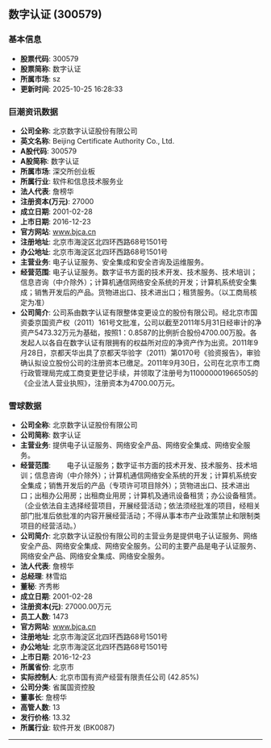 ## 数字认证 (300579)

### 基本信息

- **股票代码**: 300579
- **股票简称**: 数字认证
- **所属市场**: sz
- **更新时间**: 2025-10-25 16:28:33

### 巨潮资讯数据

- **公司全称**: 北京数字认证股份有限公司
- **英文名称**: Beijing Certificate Authority Co., Ltd.
- **A股代码**: 300579
- **A股简称**: 数字认证
- **所属市场**: 深交所创业板
- **所属行业**: 软件和信息技术服务业
- **法人代表**: 詹榜华
- **注册资本(万元)**: 27000
- **成立日期**: 2001-02-28
- **上市日期**: 2016-12-23
- **官方网站**: www.bjca.cn
- **注册地址**: 北京市海淀区北四环西路68号1501号
- **办公地址**: 北京市海淀区北四环西路68号1501号
- **主营业务**: 电子认证服务、安全集成和安全咨询及运维服务。
- **经营范围**: 电子认证服务。数字证书方面的技术开发、技术服务、技术培训；信息咨询（中介除外）；计算机通信网络安全系统的开发；计算机系统安全集成；销售开发后的产品。货物进出口、技术进出口；租赁服务。（以工商局核定为准）
- **公司简介**: 公司系由数字认证有限整体变更设立的股份有限公司。经北京市国资委京国资产权（2011）161号文批准，公司以截至2011年5月31日经审计的净资产5473.32万元为基础，按照1：0.8587的比例折合股份4700.00万股。各发起人以各自在数字认证有限拥有的权益所对应的净资产作为出资。2011年9月28日，京都天华出具了京都天华验字（2011）第0170号《验资报告》，审验确认拟设立股份公司的注册资本已缴足。2011年9月30日，公司在北京市工商行政管理局完成工商变更登记手续，并领取了注册号为110000001966505的《企业法人营业执照》，注册资本为4700.00万元。

### 雪球数据

- **公司全称**: 北京数字认证股份有限公司
- **公司简称**: 数字认证
- **主营业务**: 提供电子认证服务、网络安全产品、网络安全集成、网络安全服务。
- **经营范围**: 　　电子认证服务；数字证书方面的技术开发、技术服务、技术培训；信息咨询（中介除外）；计算机通信网络安全系统的开发；计算机系统安全集成；销售开发后的产品（专项许可项目除外）；货物进出口、技术进出口；出租办公用房；出租商业用房；计算机及通讯设备租赁；办公设备租赁。（企业依法自主选择经营项目，开展经营活动；依法须经批准的项目，经相关部门批准后依批准的内容开展经营活动；不得从事本市产业政策禁止和限制类项目的经营活动。）
- **公司简介**: 北京数字认证股份有限公司的主营业务是提供电子认证服务、网络安全产品、网络安全集成、网络安全服务。公司的主要产品是电子认证服务、网络安全产品、网络安全集成、网络安全服务。
- **法人代表**: 詹榜华
- **总经理**: 林雪焰
- **董秘**: 齐秀彬
- **成立日期**: 2001-02-28
- **注册资本(元)**: 27000.00万元
- **员工人数**: 1473
- **官方网站**: www.bjca.cn
- **注册地址**: 北京市海淀区北四环西路68号1501号
- **办公地址**: 北京市海淀区北四环西路68号1501号
- **上市日期**: 2016-12-23
- **所属省份**: 北京市
- **实际控制人**: 北京市国有资产经营有限责任公司 (42.85%)
- **公司分类**: 省属国资控股
- **董事长**: 詹榜华
- **高管人数**: 13
- **发行价格**: 13.32
- **所属行业**: 软件开发 (BK0087)

---